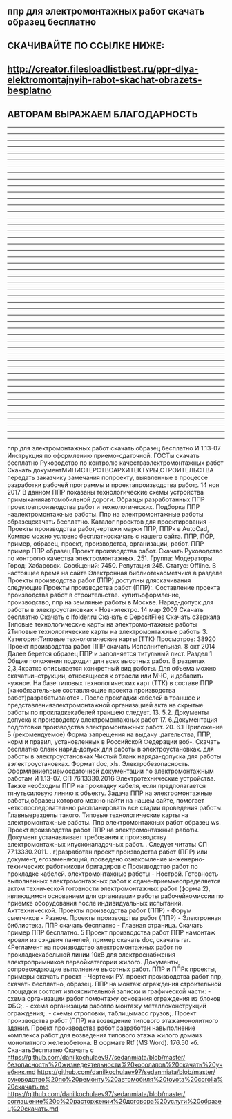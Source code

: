 ппр для электромонтажных работ скачать образец бесплатно
--------------------------------------------------
СКАЧИВАЙТЕ ПО ССЫЛКЕ НИЖЕ:
--------------------------------------------------
http://creator.filesloadlistbest.ru/ppr-dlya-elektromontajnyih-rabot-skachat-obrazets-besplatno
--------------------------------------------------
АВТОРАМ ВЫРАЖАЕМ БЛАГОДАРНОСТЬ
--------------------------------------------------
--------------------------------------------------
--------------------------------------------------
--------------------------------------------------
--------------------------------------------------
--------------------------------------------------
--------------------------------------------------
--------------------------------------------------
--------------------------------------------------
--------------------------------------------------
--------------------------------------------------
--------------------------------------------------
--------------------------------------------------
--------------------------------------------------
--------------------------------------------------
--------------------------------------------------
--------------------------------------------------
--------------------------------------------------
--------------------------------------------------
--------------------------------------------------
--------------------------------------------------
--------------------------------------------------
--------------------------------------------------
--------------------------------------------------
--------------------------------------------------
--------------------------------------------------
--------------------------------------------------
--------------------------------------------------
--------------------------------------------------
--------------------------------------------------
--------------------------------------------------
--------------------------------------------------
--------------------------------------------------
--------------------------------------------------
--------------------------------------------------
--------------------------------------------------
--------------------------------------------------
--------------------------------------------------
--------------------------------------------------
--------------------------------------------------
--------------------------------------------------
--------------------------------------------------
--------------------------------------------------
--------------------------------------------------
--------------------------------------------------
--------------------------------------------------
--------------------------------------------------
--------------------------------------------------
--------------------------------------------------
--------------------------------------------------
ппр для электромонтажных работ скачать образец бесплатно И 1.13-07 Инструкция по оформлению приемо-сдаточной. ГОСТы скачать бесплатно Руководство по контролю качестваэлектромонтажных работ Скачать документМИНИСТЕРСТВОАРХИТЕКТУРЫ,СТРОИТЕЛЬСТВА  передать заказчику замечания попроекту, выявленные в процессе разработки рабочей программы и проектапроизводства работ;. 14 ноя 2017  В данном ППР показаны технологические схемы устройства примыканияавтомобильной дороги. Образцы разработанных ППР проектовпроизводства работ и технологических. Подборка ППР наэлектромонтажные работы. Ппр на электромонтажные работы образецскачать бесплатно. Каталог проектов для проектирования - Проекты производства работ,чертежи марки ППР, ППРк в AutoCad, Компас можно условно бесплатноскачать с нашего сайта. ППР, ПОР, пример, образец, проект, производства, организации, работ. ППР пример  ППР образец  Проект производства работ. Скачать Руководство по контролю качества электромонтажных. 251. Группа: Модераторы. Город: Хабаровск. Сообщений: 7450. Репутация:245. Статус: Offline. В настоящее время на сайте Электронная библиотекасметчика в разделе Проекты производства работ (ППР) доступны дляскачивания следующие Проекты производства работ (ППР):. Составление проекта производства работ в строительстве. купитьоформление, производство, ппр на земляные работы в Москве. Наряд-допуск для работы в электроустановках - Нов-электро. 14 мар 2009  Скачать бесплатно Скачать с Ifolder.ru Скачать с DepositFiles Скачать сЗеркала  Типовые технологические карты на электромонтажные работы 2Типовые технологические карты на электромонтажные работы 3. Категория:Типовые технологические карты (ТТК)  Просмотров: 38920
Проект производства работ ППР скачать  Исполнительная. 8 окт 2014  Далее берется образец ППР и заполняется титульный лист. Раздел 1 Общие положения подходит для всех высотных работ. В разделах 2,3,4кратко описывается конкретный вид работы. Для объема можно скачатьинструкции, относящиеся к отрасли или МЧС, и добавить нужное. На базе типовых технологических карт (ТТК) в составе ППР (какобязательные составляющие проекта производства работ)разрабатываются . После прокладки кабелей в траншее и представленияэлектромонтажной организацией акта на скрытые работы по прокладкекабелей траншею следует. 13. 5.2. Документы допуска к производству электромонтажных работ 17. 6.Документация подготовки производства электромонтажных работ. 20. 6.1 Приложение Б (рекомендуемое) Форма запрещения на выдачу .дательства, ППР, норм и правил, установленных в Российской Федерации воб-. Скачать бесплатно бланк наряд-допуск для работы в электроустановках. для работы в электроустановках Чистый бланк наряда-допуска для работы вэлектроустановках. Формат doc, xls.  Электробезопасность.  Оформлениеприемосдаточной документации по электромонтажным работам И 1.13-07. СП 76.13330.2016 Электротехнические устройства. Также необходим ППР на прокладку кабеля, если предполагается тянутьсиловую линию к объекту. Задача ППР на электромонтажные работы,образец которого можно найти на нашем сайте, помогает четкопоследовательно распланировать все стадии проведения работы. Главныеразделы такого. Типовые технологические карты на электромонтажные работы. Ппр электромонтажных работ образец  ws. Проект производства работ ППР на электромонтажные работы. Документ устанавливает требования к производству электромонтажных ипусконаладочных работ. . Следует читать: СП 77.13330.2011. . г)разработан проект производства работ (ППР) или документ, егозаменяющий, проведено ознакомление инженерно-технических работникови бригадиров с
Производство работ по прокладке кабелей. электромонтажные работы - Нострой. Готовность выполненных электромонтажных работ к сдаче-приемкеопределяется актом технической готовности электромонтажных работ (форма 2), являющимся основанием для организации работы рабочейкомиссии по приемке оборудования после индивидуальных испытаний. Акттехнической. Проекты производства работ (ППР) - Форум сметчиков - Разное. Проекты производства работ (ППР) - Электронная библиотека. ППР скачать бесплатно - Главная страница. Скачать пример ППР бесплатно.  5 Проект производства работ ППР намонтаж кровли из сэндвич панелей, пример скачать doc, скачать rar.  4Регламент на производство электромонтажных работ по прокладкекабельной линии 10кВ для электроснабжения электропримников первойкатегории жилого. Документы, сопровождающие выполнение высотных работ. ППР и ППРк проекты, примеры скачать проект  - Чертежи РУ. проект производства работ ппр, скачать бесплатно, образец. ППР на монтаж ограждения строительной площадки состоит изпояснительной записки и графической части: - схема организации работ помонтажу основания ограждения из блоков ФБС;. - схема организации работпо монтажу металлоконструкций ограждения;. - схемы строповки, таблицымасс грузов;.
Проект производства работ (ППР) на возведение типового этажамонолитного здания. Проект производства работ разработан навыполнение комплекса работ для возведения типового этажа жилого домаиз монолитного железобетона. В формате Rtf (MS Word). 176.50 кб. Скачатьбесплатно Скачать с
https://github.com/danilkochulaev97/sedanmiata/blob/master/безопасность%20жизнедеятельности%20косолапов%20скачать%20учебник.md
https://github.com/danilkochulaev97/sedanmiata/blob/master/руководство%20по%20ремонту%20автомобиля%20toyota%20corolla%20скачать.md
https://github.com/danilkochulaev97/sedanmiata/blob/master/соглашение%20о%20расторжении%20договора%20услуги%20образец%20скачать.md